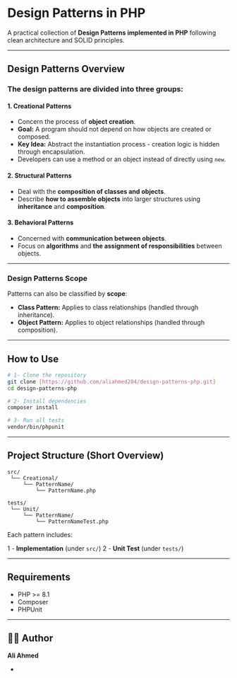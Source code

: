 # Design Patterns in PHP

A practical collection of **Design Patterns implemented in PHP** following clean architecture and SOLID principles.

---

## Design Patterns Overview

### The design patterns are divided into three groups:

#### 1. **Creational Patterns**

* Concern the process of **object creation**.
* **Goal:** A program should not depend on how objects are created or composed.
* **Key Idea:** Abstract the instantiation process - creation logic is hidden through encapsulation.
* Developers can use a method or an object instead of directly using `new`.

#### 2. **Structural Patterns**

* Deal with the **composition of classes and objects**.
* Describe **how to assemble objects** into larger structures using **inheritance** and **composition**.

#### 3. **Behavioral Patterns**

* Concerned with **communication between objects**.
* Focus on **algorithms** and **the assignment of responsibilities** between objects.

---

### Design Patterns Scope

Patterns can also be classified by **scope**:

* **Class Pattern:** Applies to class relationships (handled through inheritance).
* **Object Pattern:** Applies to object relationships (handled through composition).

---

## How to Use

```bash
# 1- Clone the repository
git clone [https://github.com/aliahmed204/design-patterns-php.git]
cd design-patterns-php

# 2️- Install dependencies
composer install

# 3️- Run all tests
vendor/bin/phpunit
```

---

## Project Structure (Short Overview)

```
src/
 └── Creational/
     └── PatternName/
         └── PatternName.php

tests/
 └── Unit/
     └── PatternName/
         └── PatternNameTest.php
```

Each pattern includes:

1 - **Implementation** (under `src/`)
2 - **Unit Test** (under `tests/`)

---

## Requirements

* PHP >= 8.1
* Composer
* PHPUnit

---

## 👨‍💻 Author

**Ali Ahmed**
* [LinkedIn]: (https://www.linkedin.com/in/aliahmed-/)
